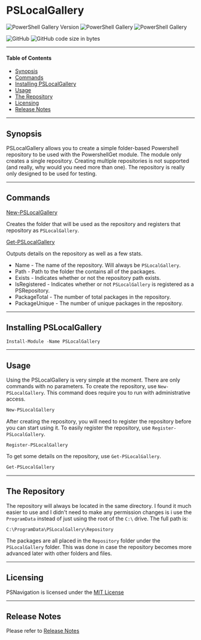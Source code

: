 # PSLocalGallery

![PowerShell Gallery Version](https://img.shields.io/powershellgallery/v/PSLocalGallery)
![PowerShell Gallery](https://img.shields.io/powershellgallery/dt/PSLocalGallery)
![PowerShell Gallery](https://img.shields.io/powershellgallery/p/PSLocalGallery)

![GitHub](https://img.shields.io/github/license/thbiv/PSLocalGallery)
![GitHub code size in bytes](https://img.shields.io/github/languages/code-size/thbiv/PSLocalGallery)

---

#### Table of Contents

-   [Synopsis](#Synopsis)
-   [Commands](#Commands)
-   [Installing PSLocalGallery](#Installing-PSLocalGallery)
-   [Usage](#Usage)
-   [The Repository](#The-Repository)
-   [Licensing](#Licensing)
-   [Release Notes](#Release-Notes)

---

## Synopsis

PSLocalGallery allows you to create a simple folder-based Powershell repository to be used with the PowershellGet module. The module only creates a single repository. Creating multiple repositories is not supported (and really, why would you need more than one). The repository is really only designed to be used for testing.

---

## Commands

[New-PSLocalGallery](docs\New-PSLocalGallery.md)

Creates the folder that will be used as the repository and registers that repository as ```PSLocalGallery```.

[Get-PSLocalGallery](docs\Get-PSLocalGallery)

Outputs details on the repository as well as a few stats.

-   Name - The name of the repository. Will always be ```PSLocalGallery```.
-   Path - Path to the folder the contains all of the packages.
-   Exists - Indicates whether or not the repository path exists.
-   IsRegistered - Indicates whether or not ```PSLocalGallery``` is registered as a PSRepository.
-   PackageTotal - The number of total packages in the repository.
-   PackageUnique - The number of unique packages in the repository.

---

## Installing PSLocalGallery

```Powershell
Install-Module -Name PSLocalGallery
```

---

## Usage

Using the PSLocalGallery is very simple at the moment. There are only commands with no parameters. To create the repository, use ```New-PSLocalGallery```. This command does require you to run with administrative access.

```Powershell
New-PSLocalGallery
```

After creating the repository, you will need to register the repository before you can start using it. To easily register the 
repository, use ```Register-PSLocalGallery```.

```Powerhell
Register-PSLocalGallery
```

To get some details on the repository, use ```Get-PSLocalGallery```.

```Powershell
Get-PSLocalGallery
```

---

## The Repository

The repository will always be located in the same directory. I found it much easier to use and I didn't need to make any permission changes is i use the ```ProgramData``` instead of just using the root of the ```C:\``` drive. The full path is:

```
C:\ProgramData\PSLocalGallery\Repository
```

The packages are all placed in the ```Repository``` folder under the ```PSLocalGallery``` folder. This was done in case the repository becomes more advanced later with other folders and files.

---

## Licensing

PSNavigation is licensed under the [MIT License](LICENSE)

---

## Release Notes

Please refer to [Release Notes](Release-Notes.md)